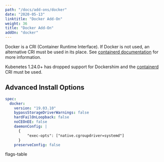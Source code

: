 ```yaml
---
path: "/docs/add-ons/docker"
date: "2020-05-13"
linktitle: "Docker Add-On"
weight: 36
title: "Docker Add-On"
addOn: "docker"
---
```

Docker is a CRI (Container Runtime Interface).
If Docker is not used, an alternative CRI must be used in its place.
See [containerd documentation](/docs/add-ons/containerd) for more information.

Kubenetes 1.24.0+ has dropped support for Dockershim and the [containerd](/docs/add-ons/containerd) CRI must be used. 

## Advanced Install Options

```yaml
spec:
  docker:
    version: "19.03.10"
    bypassStorageDriverWarnings: false
    hardFailOnLoopback: false
    noCEOnEE: false
    daemonConfig: |
      {
    	  "exec-opts": ["native.cgroupdriver=systemd"]
      }
    preserveConfig: false
```

flags-table
